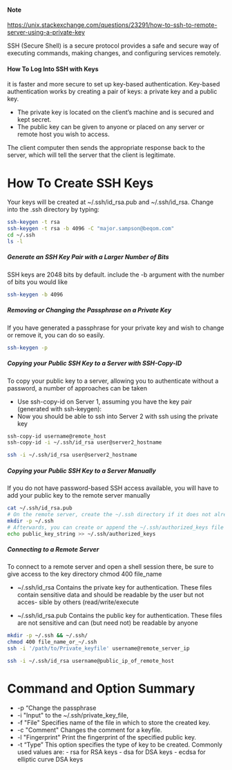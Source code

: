 #### Note
https://unix.stackexchange.com/questions/23291/how-to-ssh-to-remote-server-using-a-private-key

SSH (Secure Shell) is a secure protocol provides a safe and secure way of executing commands, making changes, and configuring services remotely.

#### How To Log Into SSH with Keys

it is faster and more secure to set up key-based authentication.
Key-based authentication works by creating a pair of keys: a private key and a public key.
- The private key is located on the client’s machine and is secured and kept secret.
- The public key can be given to anyone or placed on any server or remote host you wish to access.

The client computer then sends the appropriate response back to the server, which will tell the server that the client is legitimate.

# How To Create SSH Keys
Your keys will be created at ~/.ssh/id_rsa.pub and ~/.ssh/id_rsa.
Change into the .ssh directory by typing:
``````sh
ssh-keygen -t rsa
ssh-keygen -t rsa -b 4096 -C "major.sampson@beqom.com"
cd ~/.ssh
ls -l

``````
##### Generate an SSH Key Pair with a Larger Number of Bits
SSH keys are 2048 bits by default.  include the -b argument with the number of bits you would like
``````sh
ssh-keygen -b 4096

``````
##### Removing or Changing the Passphrase on a Private Key
If you have generated a passphrase for your private key and wish to change or remove it, you can do so easily.
``````sh
ssh-keygen -p

``````

##### Copying your Public SSH Key to a Server with SSH-Copy-ID
To copy your public key to a server, allowing you to authenticate without a password, a number of approaches can be taken
- Use ssh-copy-id on Server 1, assuming you have the key pair (generated with ssh-keygen):
- Now you should be able to ssh into Server 2 with ssh using the private key

``````sh
ssh-copy-id username@remote_host
ssh-copy-id -i ~/.ssh/id_rsa user@server2_hostname

ssh -i ~/.ssh/id_rsa user@server2_hostname

``````
##### Copying your Public SSH Key to a Server Manually
If you do not have password-based SSH access available, you will have to add your public key to the remote server manually

``````sh
cat ~/.ssh/id_rsa.pub
# On the remote server, create the ~/.ssh directory if it does not already exist:
mkdir -p ~/.ssh
# Afterwards, you can create or append the ~/.ssh/authorized_keys file by typing
echo public_key_string >> ~/.ssh/authorized_keys

``````

##### Connecting to a Remote Server
To connect to a remote server and open a shell session there, be sure to give access to the key directory
chmod 400 file_name
 - ~/.ssh/id_rsa
     Contains the private key for authentication.  These files contain
     sensitive data and should be readable by the user but not acces-
     sible by others (read/write/execute

- ~/.ssh/id_rsa.pub
     Contains the public key for authentication.  These files are not
     sensitive and can (but need not) be readable by anyone
``````sh
mkdir -p ~/.ssh && ~/.ssh/
chmod 400 file_name_or_~/.ssh
ssh -i '/path/to/Private_keyfile' username@remote_server_ip

ssh -i ~/.ssh/id_rsa username@public_ip_of_remote_host

``````
# Command and Option Summary
- -p “Change the passphrase
- -i "Input" to the ~/.ssh/private_key_file, 
- -f "File" Specifies name of the file in which to store the created key.
- -c "Comment" Changes the comment for a keyfile.
- -l "Fingerprint" Print the fingerprint of the specified public key.
- -t “Type” This option specifies the type of key to be created. Commonly used values are: - rsa for RSA keys - dsa for DSA keys - ecdsa for elliptic curve DSA keys


